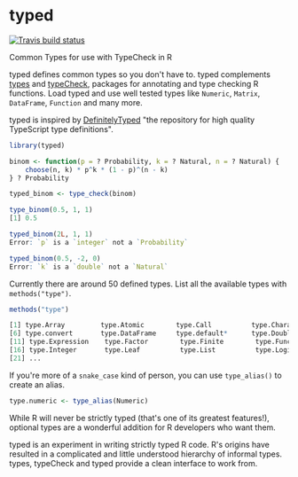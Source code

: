 # typed
[![Travis build status](https://travis-ci.com/GarrettMooney/typed.svg?branch=master)](https://travis-ci.com/GarrettMooney/typed)

Common Types for use with TypeCheck in R

typed defines common types so you don't have to. typed complements 
[types](https://github.com/jimhester/types) and [typeCheck](https://github.com/jimhester/typeCheck), 
packages for annotating and type checking R functions. Load typed 
and use well tested types like `Numeric`, `Matrix`, `DataFrame`, `Function` and many more. 

typed is inspired by 
[DefinitelyTyped](http://definitelytyped.org/) "the repository for high quality TypeScript type definitions".

```r
library(typed)

binom <- function(p = ? Probability, k = ? Natural, n = ? Natural) {
    choose(n, k) * p^k * (1 - p)^(n - k)
} ? Probability

typed_binom <- type_check(binom)

type_binom(0.5, 1, 1)
[1] 0.5

typed_binom(2L, 1, 1)
Error: `p` is a `integer` not a `Probability` 

typed_binom(0.5, -2, 0)
Error: `k` is a `double` not a `Natural`
```

Currently there are around 50 defined types.
List all the available types with `methods("type")`.

```r
methods("type")

[1] type.Array         type.Atomic        type.Call          type.Character     type.Complex      
[6] type.convert       type.DataFrame     type.default*      type.Double        type.Environment  
[11] type.Expression    type.Factor        type.Finite        type.Function      type.Infinite     
[16] type.Integer       type.Leaf          type.List          type.Logical       type.Matrix  
[21] ...  
```
If you're more of a `snake_case` kind of person, you can use `type_alias()` to create an alias.

```r
type.numeric <- type_alias(Numeric)
```

While R will never be strictly typed (that's one of its greatest features!), 
optional types are a wonderful addition for R developers who want them.

typed is an experiment in writing strictly typed R code. 
R's origins have resulted in a complicated and little understood hierarchy of 
informal types. types, typeCheck and typed provide a clean interface to work from. 


